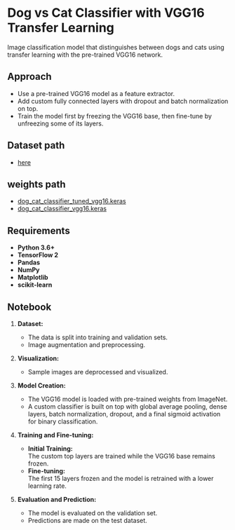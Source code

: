 # Dog vs Cat Classifier with VGG16 Transfer Learning

Image classification model that distinguishes between dogs and cats using transfer learning with the pre-trained VGG16 network.

## Approach

   - Use a pre-trained VGG16 model as a feature extractor.
   - Add custom fully connected layers with dropout and batch normalization on top.
   - Train the model first by freezing the VGG16 base, then fine-tune by unfreezing some of its layers.

## Dataset path
- [here](https://drive.google.com/drive/folders/1LoFcJ8UMjR8Zdi-jy5mf0PKO59Qjolvi?usp=drive_link)

## weights path
- [dog_cat_classifier_tuned_vgg16.keras](https://drive.google.com/file/d/1AHPmjsa7KHfPj36GoI-mCxzzjJ8sdeMO/view?usp=drive_link)
- [dog_cat_classifier_vgg16.keras](https://drive.google.com/file/d/1y3UDX9a4sinINh1ZOesY691wYMx0DXXi/view?usp=drive_link)

## Requirements

- **Python 3.6+**
- **TensorFlow 2**  
- **Pandas**
- **NumPy**
- **Matplotlib**
- **scikit-learn**

## Notebook 

1. **Dataset:**  
   - The data is split into training and validation sets.
   - Image augmentation and preprocessing.

2. **Visualization:**  
   - Sample images are deprocessed and visualized.

3. **Model Creation:**  
   - The VGG16 model is loaded with pre-trained weights from ImageNet.
   - A custom classifier is built on top with global average pooling, dense layers, batch normalization, dropout, and a final sigmoid activation for binary classification.

4. **Training and Fine-tuning:**  
   - **Initial Training:**  
     The custom top layers are trained while the VGG16 base remains frozen.
   - **Fine-tuning:**  
     The first 15 layers frozen and the model is retrained with a lower learning rate.

5. **Evaluation and Prediction:**  
   - The model is evaluated on the validation set.
   - Predictions are made on the test dataset.
